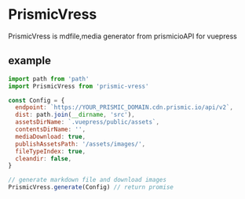 # PrismicVress
PrismicVress is mdfile,media generator from prismicioAPI for vuepress

## example

```js
import path from 'path'
import PrismicVress from 'prismic-vress'

const Config = {
  endpoint: `https://YOUR_PRISMIC_DOMAIN.cdn.prismic.io/api/v2`,
  dist: path.join(__dirname, 'src'),
  assetsDirName: `.vuepress/public/assets`,
  contentsDirName: '',
  mediaDownload: true,
  publishAssetsPath: '/assets/images/',
  fileTypeIndex: true,
  cleandir: false,
}

// generate markdown file and download images
PrismicVress.generate(Config) // return promise
```

